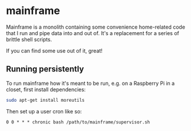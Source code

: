 # mainframe

Mainframe is a monolith containing some convenience home-related code that I
run and pipe data into and out of. It's a replacement for a series of brittle
shell scripts.

If you can find some use out of it, great!

## Running persistently

To run mainframe how it's meant to be run, e.g. on a Raspberry Pi in a closet, first
install dependencies:

```sh
sudo apt-get install moreutils
```

Then set up a user cron like so:

```cron
0 0 * * * chronic bash /path/to/mainframe/supervisor.sh
```
